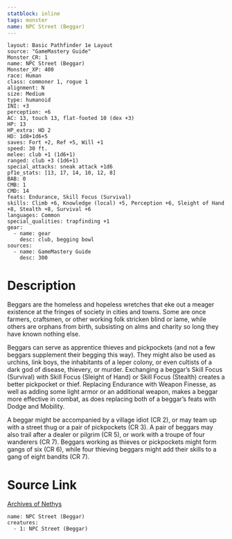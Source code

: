 ```yaml
---
statblock: inline
tags: monster
name: NPC Street (Beggar)
---
```

```statblock
layout: Basic Pathfinder 1e Layout
source: "GameMastery Guide"
Monster_CR: 1
name: NPC Street (Beggar)
Monster_XP: 400
race: Human
class: commoner 1, rogue 1
alignment: N
size: Medium
type: humanoid
INI: +3
perception: +6
AC: 13, touch 13, flat-footed 10 (dex +3)
HP: 13
HP_extra: HD 2
HD: 1d8+1d6+5
saves: Fort +2, Ref +5, Will +1
speed: 30 ft.
melee: club +1 (1d6+1)
ranged: club +3 (1d6+1)
special_attacks: sneak attack +1d6
pf1e_stats: [13, 17, 14, 10, 12, 8]
BAB: 0
CMB: 1
CMD: 14
feats: Endurance, Skill Focus (Survival)
skills: Climb +6, Knowledge (local) +5, Perception +6, Sleight of Hand +8, Stealth +8, Survival +6
languages: Common
special_qualities: trapfinding +1
gear:
  - name: gear
    desc: club, begging bowl
sources:
  - name: GameMastery Guide
    desc: 300
```
# Description
Beggars are the homeless and hopeless wretches that eke out a meager existence at the fringes of society in cities and towns. Some are once farmers, craftsmen, or other working folk stricken blind or lame, while others are orphans from birth, subsisting on alms and charity so long they have known nothing else.

Beggars can serve as apprentice thieves and pickpockets (and not a few beggars supplement their begging this way). They might also be used as urchins, link boys, the inhabitants of a leper colony, or even cultists of a dark god of disease, thievery, or murder. Exchanging a beggar’s Skill Focus (Survival) with Skill Focus (Sleight of Hand) or Skill Focus (Stealth) creates a better pickpocket or thief. Replacing Endurance with Weapon Finesse, as well as adding some light armor or an additional weapon, makes a beggar more effective in combat, as does replacing both of a beggar’s feats with Dodge and Mobility.

A beggar might be accompanied by a village idiot (CR 2), or may team up with a street thug or a pair of pickpockets (CR 3). A pair of beggars may also trail after a dealer or pilgrim (CR 5), or work with a troupe of four wanderers (CR 7). Beggars working as thieves or pickpockets might form gangs of six (CR 6), while four thieving beggars might add their skills to a gang of eight bandits (CR 7).
# Source Link
[Archives of Nethys](https://aonprd.com/NPCDisplay.aspx?ItemName=Street%20(Beggar))
```encounter-table
name: NPC Street (Beggar)
creatures:
  - 1: NPC Street (Beggar)
```
